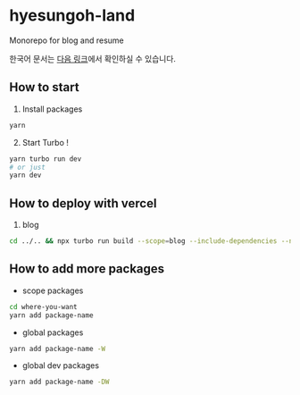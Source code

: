 # hyesungoh-land

Monorepo for blog and resume

한국어 문서는 [다음 링크](https://github.com/hyesungoh/hyesungoh-land/tree/main/_docs/korean.md)에서 확인하실 수 있습니다.

## How to start

1. Install packages

```bash
yarn
```

2. Start Turbo !

```bash
yarn turbo run dev
# or just
yarn dev
```

## How to deploy with vercel

1. blog

```bash
cd ../.. && npx turbo run build --scope=blog --include-dependencies --no-deps
```

## How to add more packages

- scope packages

```bash
cd where-you-want
yarn add package-name
```

- global packages

```bash
yarn add package-name -W
```

- global dev packages

```bash
yarn add package-name -DW
```
